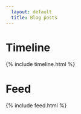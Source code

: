 ```yaml
---
  layout: default
  title: Blog posts
---
```


#  Timeline
{% include timeline.html %}

#  Feed
{% include feed.html %}